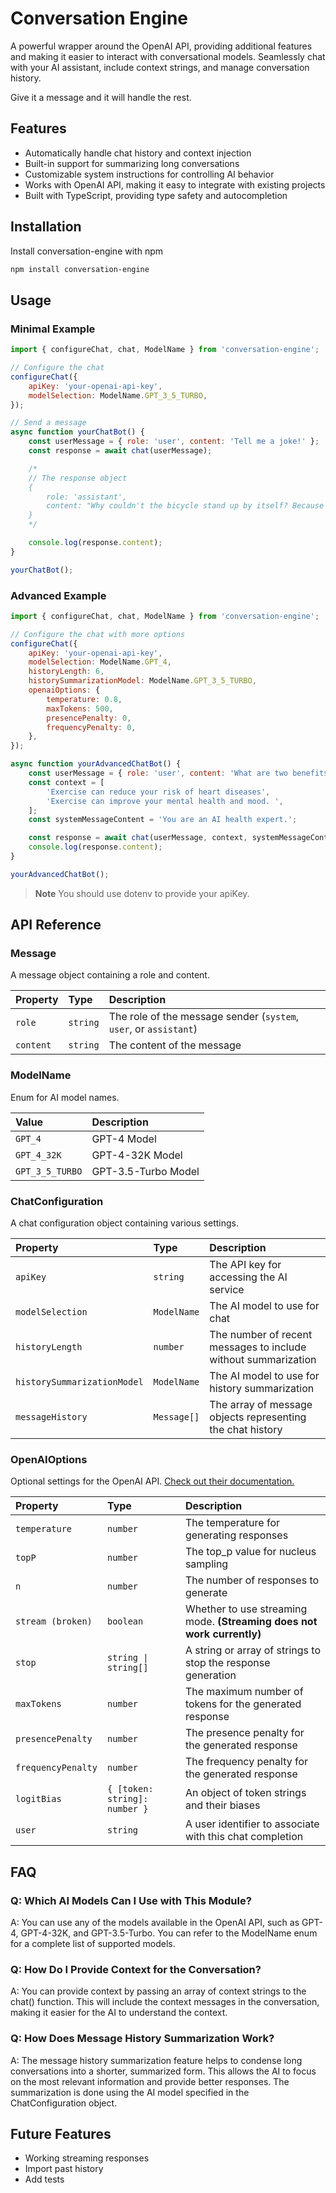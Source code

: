 # Conversation Engine

A powerful wrapper around the OpenAI API, providing additional features and making it easier to interact with conversational models. Seamlessly chat with your AI assistant, include context strings, and manage conversation history.

Give it a message and it will handle the rest.

## Features

- Automatically handle chat history and context injection
- Built-in support for summarizing long conversations
- Customizable system instructions for controlling AI behavior
- Works with OpenAI API, making it easy to integrate with existing projects
- Built with TypeScript, providing type safety and autocompletion

## Installation

Install conversation-engine with npm

```bash
npm install conversation-engine
```

## Usage

### Minimal Example

```javascript
import { configureChat, chat, ModelName } from 'conversation-engine';

// Configure the chat
configureChat({
	apiKey: 'your-openai-api-key',
	modelSelection: ModelName.GPT_3_5_TURBO,
});

// Send a message
async function yourChatBot() {
	const userMessage = { role: 'user', content: 'Tell me a joke!' };
	const response = await chat(userMessage);

	/*
	// The response object
	{
	    role: 'assistant',
	    content: "Why couldn't the bicycle stand up by itself? Because it was two tired!"
	}
	*/

	console.log(response.content);
}

yourChatBot();
```

### Advanced Example

```javascript
import { configureChat, chat, ModelName } from 'conversation-engine';

// Configure the chat with more options
configureChat({
	apiKey: 'your-openai-api-key',
	modelSelection: ModelName.GPT_4,
	historyLength: 6,
	historySummarizationModel: ModelName.GPT_3_5_TURBO,
	openaiOptions: {
		temperature: 0.8,
		maxTokens: 500,
		presencePenalty: 0,
		frequencyPenalty: 0,
	},
});

async function yourAdvancedChatBot() {
	const userMessage = { role: 'user', content: 'What are two benefits of exercise?' };
	const context = [
		'Exercise can reduce your risk of heart diseases',
		'Exercise can improve your mental health and mood. ',
	];
	const systemMessageContent = 'You are an AI health expert.';

	const response = await chat(userMessage, context, systemMessageContent);
	console.log(response.content);
}

yourAdvancedChatBot();
```

> **Note**
> You should use dotenv to provide your apiKey.

## API Reference

### Message

A message object containing a role and content.

| Property  | Type     | Description                                                       |
| :-------- | :------- | :---------------------------------------------------------------- |
| `role`    | `string` | The role of the message sender (`system`, `user`, or `assistant`) |
| `content` | `string` | The content of the message                                        |

### ModelName

Enum for AI model names.

| Value           | Description         |
| :-------------- | :------------------ |
| `GPT_4`         | GPT-4 Model         |
| `GPT_4_32K`     | GPT-4-32K Model     |
| `GPT_3_5_TURBO` | GPT-3.5-Turbo Model |

### ChatConfiguration

A chat configuration object containing various settings.

| Property                    | Type        | Description                                                    |
| :-------------------------- | :---------- | :------------------------------------------------------------- |
| `apiKey`                    | `string`    | The API key for accessing the AI service                       |
| `modelSelection`            | `ModelName` | The AI model to use for chat                                   |
| `historyLength`             | `number`    | The number of recent messages to include without summarization |
| `historySummarizationModel` | `ModelName` | The AI model to use for history summarization                  |
| `messageHistory`            | `Message[]` | The array of message objects representing the chat history     |

### OpenAIOptions

Optional settings for the OpenAI API. [Check out their documentation.](https://platform.openai.com/docs/api-reference/chat/create)

| Property           | Type                          | Description                                                            |
| :----------------- | :---------------------------- | :--------------------------------------------------------------------- |
| `temperature`      | `number`                      | The temperature for generating responses                               |
| `topP`             | `number`                      | The top_p value for nucleus sampling                                   |
| `n`                | `number`                      | The number of responses to generate                                    |
| `stream (broken)`  | `boolean`                     | Whether to use streaming mode. **(Streaming does not work currently)** |
| `stop`             | `string \| string[]`          | A string or array of strings to stop the response generation           |
| `maxTokens`        | `number`                      | The maximum number of tokens for the generated response                |
| `presencePenalty`  | `number`                      | The presence penalty for the generated response                        |
| `frequencyPenalty` | `number`                      | The frequency penalty for the generated response                       |
| `logitBias`        | `{ [token: string]: number }` | An object of token strings and their biases                            |
| `user`             | `string`                      | A user identifier to associate with this chat completion               |

## FAQ

### Q: Which AI Models Can I Use with This Module?

A: You can use any of the models available in the OpenAI API, such as GPT-4, GPT-4-32K, and GPT-3.5-Turbo. You can refer to the ModelName enum for a complete list of supported models.

### Q: How Do I Provide Context for the Conversation?

A: You can provide context by passing an array of context strings to the chat() function. This will include the context messages in the conversation, making it easier for the AI to understand the context.

### Q: How Does Message History Summarization Work?

A: The message history summarization feature helps to condense long conversations into a shorter, summarized form. This allows the AI to focus on the most relevant information and provide better responses. The summarization is done using the AI model specified in the ChatConfiguration object.

## Future Features

- Working streaming responses
- Import past history
- Add tests

